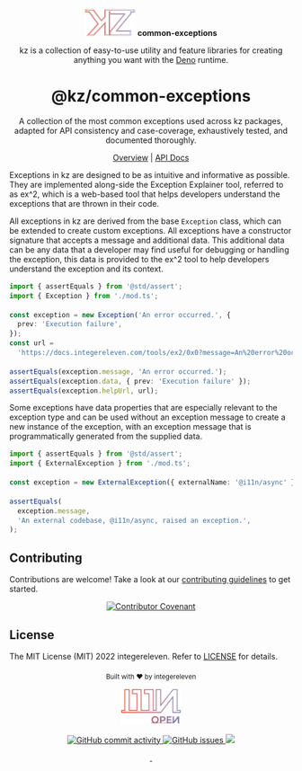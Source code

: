 <p align="center">
<img alt="kz logo" height="48" src="https://raw.githubusercontent.com/i11n/.github/main/svg/kz/color/kz.svg" />
<strong>common-exceptions</strong>
</p>

<p align="center">
kz is a collection of easy-to-use utility and feature libraries for creating anything you want with the <a href="https://deno.com">Deno</a> runtime.
</p>

<h1 align="center">@kz/common-exceptions</h1>

<p align="center">
A collection of the most common exceptions used across kz packages, adapted for API consistency and case-coverage, exhaustively tested, and documented thoroughly.
</p>

<p align="center">
<a href="https://jsr.io/@kz/common-exceptions">Overview</a> |
<a href="https://jsr.io/@kz/common-exceptions/doc">API Docs</a>
</p>

Exceptions in kz are designed to be as intuitive and informative as possible. They are implemented
along-side the Exception Explainer tool, referred to as ex^2, which is a web-based tool that helps developers
understand the exceptions that are thrown in their code.

All exceptions in kz are derived from the base `Exception` class, which can be
extended to create custom exceptions. All exceptions have a constructor signature that accepts a message and
additional data. This additional data can be any data that a developer may find useful
for debugging or handling the exception, this data is provided to the ex^2 tool to help developers understand
the exception and its context.

```ts
import { assertEquals } from '@std/assert';
import { Exception } from './mod.ts';

const exception = new Exception('An error occurred.', {
  prev: 'Execution failure',
});
const url =
  'https://docs.integereleven.com/tools/ex2/0x0?message=An%20error%20occurred.&data=%7B%22prev%22%3A%22Execution%20failure%22%7D';

assertEquals(exception.message, 'An error occurred.');
assertEquals(exception.data, { prev: 'Execution failure' });
assertEquals(exception.helpUrl, url);
```

Some exceptions have data properties that are especially relevant to
the exception type and can be used without an exception message to create a new instance of the exception,
with an exception message that is programmatically generated from the supplied data.

```ts ignore
import { assertEquals } from '@std/assert';
import { ExternalException } from './mod.ts';

const exception = new ExternalException({ externalName: '@i11n/async' });

assertEquals(
  exception.message,
  'An external codebase, @i11n/async, raised an exception.',
);
```

## Contributing

Contributions are welcome! Take a look at our [contributing guidelines][contributing] to get started.

<p align="center">
<a href="https://github.com/i11n/.github/blob/main/.github/CODE_OF_CONDUCT.md">
  <img alt="Contributor Covenant" src="https://img.shields.io/badge/Contributor%20Covenant-2.1-4baaaa.svg?style=flat-square" />
</a>
</p>

## License

The MIT License (MIT) 2022 integereleven. Refer to [LICENSE][license] for details.

<p align="center">
<sub>Built with ❤ by integereleven</sub>
</p>

<p align="center">
<img
  alt="kz.io logo"
  height="64"
  src="https://raw.githubusercontent.com/i11n/.github/main/svg/brand/color/open-stroke.svg"
/>
</p>

<p align="center">
<a href="https://github.com/kz-io/common-exceptions/commits">
  <img alt="GitHub commit activity" src="https://img.shields.io/github/commit-activity/m/kz-io/common-exceptions?style=flat-square">
</a>
<a href="https://github.com/kz-io/common-exceptions/issues">
  <img alt="GitHub issues" src="https://img.shields.io/github/issues-raw/kz-io/common-exceptions?style=flat-square">
</a>
<a href="https://codecov.io/gh/kz-io/common-exceptions" >
  <img src="https://codecov.io/gh/kz-io/common-exceptions/graph/badge.svg?token=EK5CNEBUPG"/>
</a>
</p>

<p align="center">
<a href="https://jsr.io/@kz/common-exceptions">
  <img src="https://jsr.io/badges/@kz/common-exceptions" alt="" />
</a>
<a href="https://jsr.io/@kz/common-exceptions">
  <img src="https://jsr.io/badges/@kz/common-exceptions/score" alt="" />
</a>
</p>

[deno]: https://deno.dom "Deno homepage"
[jsr]: https://jsr.io "JSR homepage"
[branches]: https://github.com/kz-io/common-exceptions/branches "@kz/common-exceptions branches on GitHub"
[releases]: https://github.com/kz-io/common-exceptions/releases "@kz/common-exceptions releases on GitHub"
[contributing]: https://github.com/kz-io/common-exceptions/blob/main/CONTRIBUTING.md "@kz/common-exceptions contributing guidelines"
[license]: https://github.com/kz-io/common-exceptions/blob/main/LICENSE "@kz/common-exceptions license"
